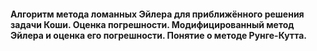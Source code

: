 #### Алгоритм метода ломанных Эйлера для приближённого решения задачи Коши. Оценка погрешности. Модифицированный метод Эйлера и оценка его погрешности. Понятие о методе Рунге-Кутта.

